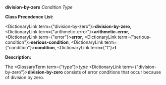 **division-by-zero** *Condition Type* 



**Class Precedence List:** 



<DictionaryLink  term={"division-by-zero"}><b>division-by-zero</b></DictionaryLink>, <DictionaryLink  term={"arithmetic-error"}><b>arithmetic-error</b></DictionaryLink>, <DictionaryLink  term={"error"}><b>error</b></DictionaryLink>, <DictionaryLink  term={"serious-condition"}><b>serious-condition</b></DictionaryLink>, <DictionaryLink  term={"condition"}><b>condition</b></DictionaryLink>, <DictionaryLink  term={"t"}><b>t</b></DictionaryLink> 



**Description:** 



The <GlossaryTerm  term={"type"}><i>type</i></GlossaryTerm> <DictionaryLink  term={"division-by-zero"}><b>division-by-zero</b></DictionaryLink> consists of error conditions that occur because of division by zero. 